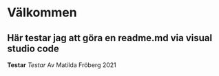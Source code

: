 # Välkommen
## Här testar jag att göra en readme.md via visual studio code
**Testar** _Testar_ 
Av Matilda Fröberg 2021